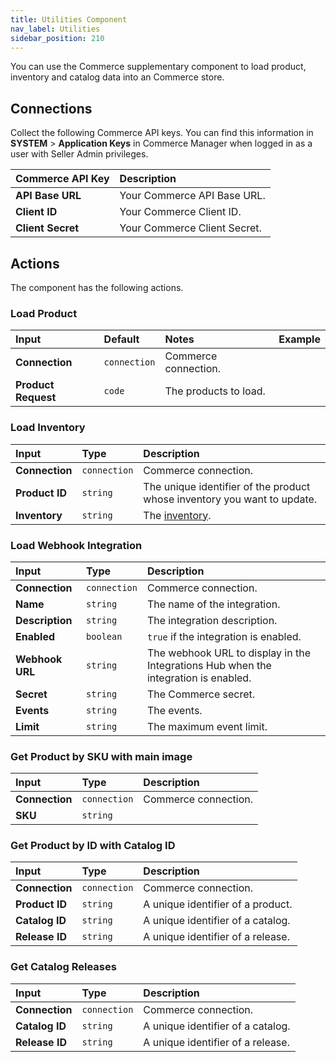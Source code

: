 ```yaml
---
title: Utilities Component
nav_label: Utilities
sidebar_position: 210
---
```


You can use the Commerce supplementary component to load product, inventory and catalog data into an Commerce store.

## Connections

Collect the following Commerce API keys. You can find this information in **SYSTEM** > **Application Keys** in Commerce Manager when logged in as a user with Seller Admin privileges.

| Commerce API Key | Description                            |
|:------------------------------------|:---------------------------------------|
| **API Base URL**                    | Your Commerce API Base URL. |
| **Client ID**                       | Your Commerce Client ID. |
| **Client Secret**                   | Your Commerce Client Secret. |

## Actions

The component has the following actions.

### Load Product

| Input | Default | Notes | Example |
|:--- |:--- | :--- | :--- |
| **Connection**  | `connection` | Commerce connection. | 
| **Product Request** | `code` | The products to load. |

### Load Inventory

| Input | Type | Description |
|:--- |:--- | :--- | 
| **Connection**  | `connection` | Commerce connection. | 
| **Product ID** | `string` | The unique identifier of the product whose inventory you want to update. | 
| **Inventory** | `string` | The [inventory](pathname:///docs/api/pxm/inventory/create-product-stock). | 

### Load Webhook Integration

| Input | Type | Description |
|:--- |:--- | :--- | 
| **Connection**  | `connection` | Commerce connection. | 
| **Name** | `string` | The name of the integration. | 
| **Description** | `string` | The integration description. | 
| **Enabled** | `boolean` | `true` if the integration is enabled. | 
| **Webhook URL** | `string` | The webhook URL to display in the Integrations Hub when the integration is enabled. | 
| **Secret** | `string`  | The Commerce secret. | 
| **Events** | `string` | The events. | 
| **Limit** | `string` | The maximum event limit. | 

### Get Product by SKU with main image

| Input | Type | Description |
|:--- |:--- | :--- | 
| **Connection**  | `connection` | Commerce connection. | 
| **SKU** | `string` |  | 

### Get Product by ID with Catalog ID

| Input | Type | Description |
|:--- |:--- | :--- | 
| **Connection**  | `connection` | Commerce connection. |
| **Product ID** | `string` | A unique identifier of a product. | 
| **Catalog ID** | `string` | A unique identifier of a catalog. | 
| **Release ID** | `string` | A unique identifier of a release. | 

### Get Catalog Releases

| Input | Type | Description |
|:--- |:--- | :--- | 
| **Connection**  | `connection` | Commerce connection. | 
| **Catalog ID** | `string` | A unique identifier of a catalog. | 
| **Release ID** | `string` | A unique identifier of a release. | 
